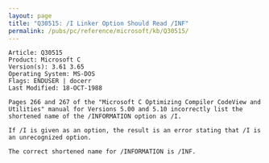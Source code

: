 ```yaml
---
layout: page
title: "Q30515: /I Linker Option Should Read /INF"
permalink: /pubs/pc/reference/microsoft/kb/Q30515/
---
```


	Article: Q30515
	Product: Microsoft C
	Version(s): 3.61 3.65
	Operating System: MS-DOS
	Flags: ENDUSER | docerr
	Last Modified: 18-OCT-1988
	
	Pages 266 and 267 of the "Microsoft C Optimizing Compiler CodeView and
	Utilities" manual for Versions 5.00 and 5.10 incorrectly list the
	shortened name of the /INFORMATION option as /I.
	
	If /I is given as an option, the result is an error stating that /I is
	an unrecognized option.
	
	The correct shortened name for /INFORMATION is /INF.
